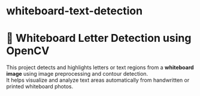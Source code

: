 # whiteboard-text-detection
# 🧠 Whiteboard Letter Detection using OpenCV

This project detects and highlights letters or text regions from a **whiteboard image** using image preprocessing and contour detection.  
It helps visualize and analyze text areas automatically from handwritten or printed whiteboard photos.



